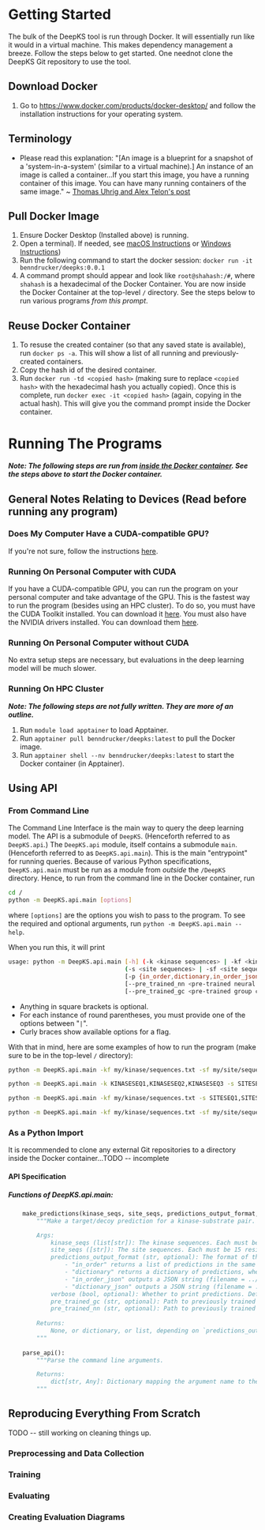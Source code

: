 # Getting Started
The bulk of the DeepKS tool is run through Docker. It will essentially run like it would in a virtual machine. This makes dependency management a breeze. Follow the steps below to get started. One neednot clone the DeepKS Git repository to use the tool.

## Download Docker
1. Go to https://www.docker.com/products/docker-desktop/ and follow the installation instructions for your operating system.

## Terminology
- Please read this explanation: "[An image is a blueprint for a snapshot of a 'system-in-a-system' (similar to a virtual machine).] An instance of an image is called a container...If you start this image, you have a running container of this image. You can have many running containers of the same image." ~ [Thomas Uhrig and Alex Telon's post](https://stackoverflow.com/a/23736802/16158339)

## Pull Docker Image
<!--TODO: Credentials-->
1. Ensure Docker Desktop (Installed above) is running.
2. Open a terminal). If needed, see [macOS Instructions](https://www.google.com/url?sa=t&rct=j&q=&esrc=s&source=web&cd=&ved=2ahUKEwj8_KLpx9L8AhW_D1kFHSxoCMUQFnoECA0QAQ&url=https%3A%2F%2Fsupport.apple.com%2Fguide%2Fterminal%2Fopen-or-quit-terminal-apd5265185d-f365-44cb-8b09-71a064a42125%2Fmac&usg=AOvVaw38yunYqFSDSP2S9Bs-zTTX) or [Windows Instructions](https://www.digitalcitizen.life/open-windows-terminal/))
3. Run the following command to start the docker session: `docker run -it benndrucker/deepks:0.0.1`
4. A command prompt should appear and look like `root@shahash:/#`, where `shahash` is a hexadecimal of the Docker Container. You are now inside the Docker Container at the top-level `/` directory. See the steps below to run various programs *from this prompt*.

## Reuse Docker Container
1. To resuse the created container (so that any saved state is available), run `docker ps -a`. This will show a list of all running and previously-created containers.
2. Copy the hash id of the desired container.
3. Run `docker run -td <copied hash>` (making sure to replace `<copied hash>` with the hexadecimal hash you actually copied). Once this is complete, run `docker exec -it <copied hash>` (again, copying in the actual hash). This will give you the command prompt inside the Docker container.

# Running The Programs
***Note: The following steps are run from <u> inside the Docker container</u>. See the steps above to start the Docker container.***
## General Notes Relating to Devices (Read before running any program)
### Does My Computer Have a CUDA-compatible GPU?
If you're not sure, follow the instructions [here](https://askubuntu.com/a/1273434).
### Running On Personal Computer with CUDA
If you have a CUDA-compatible GPU, you can run the program on your personal computer and take advantage of the GPU. This is the fastest way to run the program (besides using an HPC cluster). To do so, you must have the CUDA Toolkit installed. You can download it [here](https://developer.nvidia.com/cuda-downloads). You must also have the NVIDIA drivers installed. You can download them [here](https://www.nvidia.com/Download/index.aspx?lang=en-us). <!-- TODO Verify -->
### Running On Personal Computer without CUDA
No extra setup steps are necessary, but evaluations in the deep learning model will be much slower.
### Running On HPC Cluster
***Note: The following steps are not fully written. They are more of an outline.***

1. Run `module load apptainer` to load Apptainer.
2. Run `apptainer pull benndrucker/deepks:latest` to pull the Docker image.
3. Run `apptainer shell --nv benndrucker/deepks:latest` to start the Docker container (in Apptainer).


## Using API
### From Command Line
The Command Line Interface is the main way to query the deep learning model. The API is a submodule of `DeepKS`. (Henceforth referred to as `DeepKS.api`.) The `DeepKS.api` module, itself contains a submodule `main`. (Henceforth referred to as `DeepKS.api.main`). This is the main "entrypoint" for running queries. Because of various Python specifications, `DeepKS.api.main` must be run as a module from _outside_ the `/DeepKS` directory. Hence, to run from the command line in the Docker container, run 

```bash
cd /
python -m DeepKS.api.main [options]
```
where `[options]` are the options you wish to pass to the program. To see the required and optional arguments, run `python -m DeepKS.api.main --help`.

When you run this, it will print 

```bash
usage: python -m DeepKS.api.main [-h] (-k <kinase sequences> | -kf <kinase sequences file>)
                                 (-s <site sequences> | -sf <site sequences file>)
                                 [-p {in_order,dictionary,in_order_json,dictionary_json}] [-v]
                                 [--pre_trained_nn <pre-trained neural network file>]
                                 [--pre_trained_gc <pre-trained group classifier file>]
```
- Anything in square brackets is optional.
- For each instance of round parentheses, you must provide one of the options between "`|`". 
- Curly braces show available options for a flag.

With that in mind, here are some examples of how to run the program (make sure to be in the top-level `/` directory):

```bash
python -m DeepKS.api.main -kf my/kinase/sequences.txt -sf my/site/sequences.txt -p in_order_json -v True

python -m DeepKS.api.main -k KINASESEQ1,KINASESEQ2,KINASESEQ3 -s SITESEQ1,SITESEQ2,SITESEQ3 -p dictionary

python -m DeepKS.api.main -kf my/kinase/sequences.txt -s SITESEQ1,SITESEQ2,SITESEQ3 -p in_order -v False

python -m DeepKS.api.main -kf my/kinase/sequences.txt -sf my/site/sequences.txt
```

### As a Python Import
It is recommended to clone any external Git repositories to a directory inside the Docker container...TODO -- incomplete

#### API Specification
##### Functions of DeepKS.api.main:
```python
    make_predictions(kinase_seqs, site_seqs, predictions_output_format, verbose, pre_trained_gc, pre_trained_nn):
        """Make a target/decoy prediction for a kinase-substrate pair.

        Args:
            kinase_seqs (list[str]): The kinase sequences. Each must be <= 4128 residues long.
            site_seqs ([str]): The site sequences. Each must be 15 residues long.
            predictions_output_format (str, optional): The format of the output. Defaults to "in_order".
                - "in_order" returns a list of predictions in the same order as the input kinases and sites.
                - "dictionary" returns a dictionary of predictions, where the keys are the input kinases and sites and the values are the predictions.
                - "in_order_json" outputs a JSON string (filename = ../out/current-date-and-time.json of a list of predictions in the same order as the input kinases and sites.
                - "dictionary_json" outputs a JSON string (filename = ../out/current-date-and-time.json) of a dictionary of predictions, where the keys are the input kinases and sites and the values are the predictions.
            verbose (bool, optional): Whether to print predictions. Defaults to True.
            pre_trained_gc (str, optional): Path to previously trained group classifier model state. Defaults to "data/bin/deepks_weights.0.0.1.pt".
            pre_trained_nn (str, optional): Path to previously trained neural network model state. Defaults to "data/bin/deepks_weights.0.0.1.pt".
        
        Returns:
            None, or dictionary, or list, depending on `predictions_output_format`
        """
    
    parse_api():
        """Parse the command line arguments.

        Returns:
            dict[str, Any]: Dictionary mapping the argument name to the argument value.
        """
```

## Reproducing Everything From Scratch
TODO -- still working on cleaning things up.
### Preprocessing and Data Collection
### Training
### Evaluating
### Creating Evaluation Diagrams


